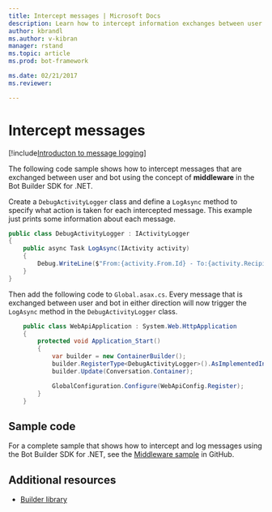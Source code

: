 ```yaml
---
title: Intercept messages | Microsoft Docs
description: Learn how to intercept information exchanges between user and bot using the Bot Builder SDK for .NET.
author: kbrandl
ms.author: v-kibran
manager: rstand
ms.topic: article
ms.prod: bot-framework

ms.date: 02/21/2017
ms.reviewer:

---
```


# Intercept messages

<!--
> [!div class="op_single_selector"]
> * [.NET](~/dotnet/bot-builder-dotnet-howto-middleware.md)
> * [Node.js](~/nodejs/bot-builder-nodejs-intercept-messages.md)
>
-->

[!include[Introducton to message logging](~/includes/snippet-message-logging-intro.md)]

The following code sample shows how to intercept messages that are exchanged between user and bot 
using the concept of **middleware** in the Bot Builder SDK for .NET. 

Create a `DebugActivityLogger` class and define a `LogAsync` method to specify what action is taken for each intercepted message. This example just prints some information about each message.

```cs
public class DebugActivityLogger : IActivityLogger
{
    public async Task LogAsync(IActivity activity)
    {
        Debug.WriteLine($"From:{activity.From.Id} - To:{activity.Recipient.Id} - Message:{activity.AsMessageActivity()?.Text}");
    }
}
```

Then add the following code to `Global.asax.cs`.  Every message that is exchanged between user and bot in either direction will now trigger the `LogAsync` method in the `DebugActivityLogger` class. 

```cs
	public class WebApiApplication : System.Web.HttpApplication
	{
        protected void Application_Start()
        {
            var builder = new ContainerBuilder();
            builder.RegisterType<DebugActivityLogger>().AsImplementedInterfaces().InstancePerDependency();
            builder.Update(Conversation.Container);

            GlobalConfiguration.Configure(WebApiConfig.Register);
        }
    }
```

## Sample code 

For a complete sample that shows how to intercept and log messages using the Bot Builder SDK for .NET, see the <a href="https://github.com/Microsoft/BotBuilder-Samples/tree/master/CSharp/core-Middleware" target="_blank">Middleware sample</a> in GitHub. 

## Additional resources

- [Builder library][builderLibrary]

[builderLibrary]: https://docs.botframework.com/en-us/csharp/builder/sdkreference/d3/ddb/namespace_microsoft_1_1_bot_1_1_builder.html
